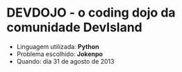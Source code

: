 # DEVDOJO - o coding dojo da comunidade DevIsland

- Linguagem utilizada: **Python**
- Problema escolhido: **Jokenpo**
- Quando: dia 31 de agosto de 2013